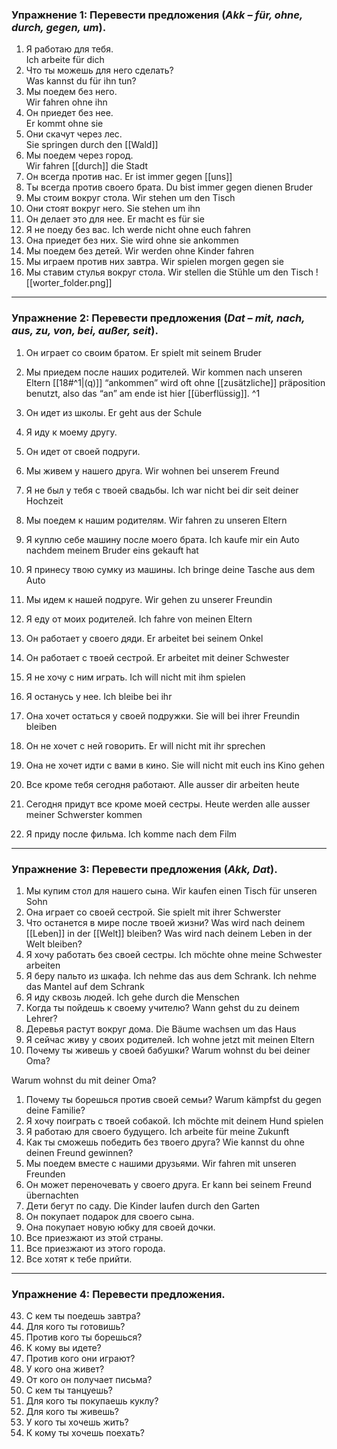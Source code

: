 ### Упражнение 1: Перевести предложения (*Akk – für, ohne, durch, gegen, um*).

1. Я работаю для тебя.  
Ich arbeite für dich
1. Что ты можешь для него сделать?  
Was kannst du für ihn tun?
1. Мы поедем без него.  
Wir fahren ohne ihn 
1. Он приедет без нее.  
Er kommt ohne sie
1. Они скачут через лес.  
Sie springen durch den [[Wald]] 
1. Мы поедем через город.  
Wir fahren [[durch]] die Stadt 
1. Он всегда против нас.  Er ist immer gegen [[uns]]
2. Ты всегда против своего брата.  Du bist immer gegen dienen Bruder 
3. Мы стоим вокруг стола.  Wir stehen um den Tisch
4. Они стоят вокруг него.  Sie stehen um ihn 
5. Он делает это для нее.  Er macht es für sie 
6. Я не поеду без вас.  Ich werde nicht ohne euch fahren
7. Она приедет без них.  Sie wird ohne sie ankommen
8. Мы поедем без детей.  Wir werden ohne Kinder fahren
9. Мы играем против них завтра.  Wir spielen morgen gegen sie 
10. Мы ставим стулья вокруг стола.  Wir stellen die Stühle um den Tisch 
![[worter_folder.png]]

---

### Упражнение 2: Перевести предложения (*Dat – mit, nach, aus, zu, von, bei, außer, seit*).

1. Он играет со своим братом.  Er spielt mit seinem Bruder
2. Мы приедем после наших родителей. Wir kommen nach unseren Eltern
[[18#^1|(q)]] “ankommen” wird oft ohne [[zusätzliche]] präposition benutzt, also das “an” am ende ist hier [[überflüssig]]. ^1

1. Он идет из школы.  Er geht aus der Schule
2. Я иду к моему другу.  
3. Он идет от своей подруги.  
4. Мы живем у нашего друга.  Wir wohnen bei unserem Freund 
5. Я не был у тебя с твоей свадьбы.  Ich war nicht bei dir seit deiner Hochzeit
6. Мы поедем к нашим родителям. Wir fahren zu unseren Eltern
7. Я куплю себе машину после моего брата. Ich kaufe mir ein Auto nachdem meinem Bruder eins gekauft hat 
8. Я принесу твою сумку из машины.  Ich bringe deine Tasche aus dem Auto
9. Мы идем к нашей подруге. Wir gehen zu unserer Freundin
10. Я еду от моих родителей.  Ich fahre von meinen Eltern
11. Он работает у своего дяди.  Er arbeitet bei seinem Onkel
12. Он работает с твоей сестрой.  Er arbeitet mit deiner Schwester 
13. Я не хочу с ним играть.  Ich will nicht mit ihm spielen
14. Я останусь у нее.  Ich bleibe bei ihr
15. Она хочет остаться у своей подружки.  Sie will bei ihrer Freundin bleiben
16. Он не хочет с ней говорить.  Er will nicht mit ihr sprechen
17. Она не хочет идти с вами в кино.  Sie will nicht mit euch ins Kino gehen
18. Все кроме тебя сегодня работают.  Alle ausser dir arbeiten heute
19. Сегодня придут все кроме моей сестры.  Heute werden alle ausser meiner Schwerster kommen
20. Я приду после фильма. 
 Ich komme nach dem Film

---

### Упражнение 3: Перевести предложения (*Akk, Dat*).

1. Мы купим стол для нашего сына.  Wir kaufen einen Tisch für unseren Sohn
2. Она играет со своей сестрой. Sie spielt mit ihrer Schwerster 
3. Что останется в мире после твоей жизни?
Was wird nach deinem [[Leben]] in der [[Welt]] bleiben?
Was wird nach deinem Leben in der Welt bleiben?
1. Я хочу работать без своей сестры.  Ich möchte ohne meine Schwester arbeiten  
2. Я беру пальто из шкафа.
Ich nehme das aus dem Schrank.
  Ich nehme das Mantel auf dem Schrank 
1. Я иду сквозь людей.  Ich gehe durch die Menschen 
2. Когда ты пойдешь к своему учителю?
  Wann gehst du zu deinem Lehrer? 
3. Деревья растут вокруг дома.  Die Bäume wachsen um das Haus 
4. Я сейчас живу у своих родителей.  Ich wohne jetzt mit meinen Eltern 
5. Почему ты живешь у своей бабушки?
Warum wohnst du bei deiner Oma?

  Warum wohnst du mit deiner Oma?
1. Почему ты борешься против своей семьи?  Warum kämpfst du gegen deine Familie?   
2. Я хочу поиграть с твоей собакой.  Ich möchte mit deinem Hund spielen
3. Я работаю для своего будущего.  Ich arbeite für meine Zukunft 
4. Как ты сможешь победить без твоего друга?  Wie kannst du ohne deinen Freund gewinnen? 
5. Мы поедем вместе с нашими друзьями.  Wir fahren mit unseren Freunden 
6. Он может переночевать у своего друга.  Er kann bei seinem Freund übernachten 
7. Дети бегут по саду.  Die Kinder laufen durch den Garten 
8. Он покупает подарок для своего сына.  
9. Она покупает новую юбку для своей дочки.  
10. Все приезжают из этой страны.  
11. Все приезжают из этого города.  
12. Все хотят к тебе прийти.  

---

### Упражнение 4: Перевести предложения.

43. С кем ты поедешь завтра?  
44. Для кого ты готовишь?  
45. Против кого ты борешься?  
46. К кому вы идете?  
47. Против кого они играют?  
48. У кого она живет?  
49. От кого он получает письма?  
50. С кем ты танцуешь?  
51. Для кого ты покупаешь куклу?  
52. Для кого ты живешь?  
53. У кого ты хочешь жить?  
54. К кому ты хочешь поехать?  